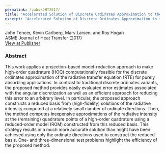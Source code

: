 ```yaml
---
permalink: /pubs/JHT2017/
title: "Accelerated Solution of Discrete Ordinates Approximation to the Boltzmann Transport Equation for a Gray Absorbing–Emitting Medium Via Model Reduction"
excerpt: "Accelerated Solution of Discrete Ordinates Approximation to the Boltzmann Transport Equation for a Gray Absorbing–Emitting Medium Via Model Reduction"
---
```


John Tencer, Kevin Carlberg, Marv Larsen, and Roy Hogan  
ASME Journal of Heat Transfer (2017)  
[View at Publisher](https://asmedigitalcollection.asme.org/heattransfer/article/139/12/122701/375539/Accelerated-Solution-of-Discrete-Ordinates)  

### Abstract

This work applies a projection-based model-reduction approach to make high-order quadrature (HOQ) computationally feasible for the discrete ordinates approximation of the radiative transfer equation (RTE) for purely absorbing applications. In contrast to traditional discrete ordinates variants, the proposed method provides easily evaluated error estimates associated with the angular discretization as well as an efficient approach for reducing this error to an arbitrary level. In particular, the proposed approach constructs a reduced basis from (high-fidelity) solutions of the radiative intensity computed at a relatively small number of ordinate directions. Then, the method computes inexpensive approximations of the radiative intensity at the (remaining) quadrature points of a high-order quadrature using a reduced-order model (ROM) constructed from this reduced basis. This strategy results in a much more accurate solution than might have been achieved using only the ordinate directions used to construct the reduced basis. One- and three-dimensional test problems highlight the efficiency of the proposed method.